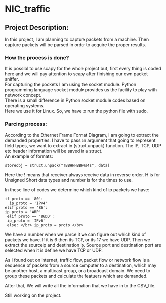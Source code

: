 
# NIC_traffic
<h2> Project Description:</h2>
In this project, I am planning to capture packets from a machine. Then capture packets will be parsed in order to acquire the proper results.</br>
<h3> How the process is done? </h3>
It is possibl to use scapy for the whole project but, first every thing is coded here and we will pay attention to scapy after finishing our own packet sniffer.</br>
For capturing the pockets I am using the socket module. Python programming language socket module provides us the facility to play with network concept.</br>
There is a small difference in Python socket module codes based on operating systems. </br>
Here we use it for Linux. So, we have to run the python file with sudo.
<h3> Parcing process: </h3>
According to the Ethernet Frame Format Diagram,  I am going to extract the demanded properties. I have to pass an argument that going to represent field types, we want to extract in (struct.unpack) function.  The IP, TCP, UDP etc header information will be saved in a struct.</br>
An example of formats: </br>

` storeobj = struct.unpack("!BBHHHBBH4s4s", data) ` </br>

Here the ! means that receiver always receive data in reverse order. H is for Unsigned Short data types and number is for the times to use.</br>

In these line of codes we determine which kind of ip packets we have: </br>

`if proto == '80': ` </br>
      `  ip_proto = 'IPv4'` </br>
   ` elif proto == '86': `  </br>
       ` ip_proto = 'ARP' `  </br>
  `  elif proto == '86DD': `  </br>
      `  ip_proto = 'IPv6' ` </br>
  `  else: </br>
        ip_proto = proto </br>
        `

We have a number when we parce it we can figure out which kind of packets we have. If it is 6 then its TCP, or its 17 we have UDP.
Then we extract the sourceip and destination Ip. Source port and destination port are selected when it is define we have TCP or UDP.</br>

As I found out on internet,  traffic flow, packet flow or network flow is a sequence of packets from a source computer to a destination, which may be another host, a multicast group, or a broadcast domain. We need to group these packets and calculate the featuers which are demanded.</br>

After that, We will write all the information that we have in to the CSV_file.

Still working on the project.

